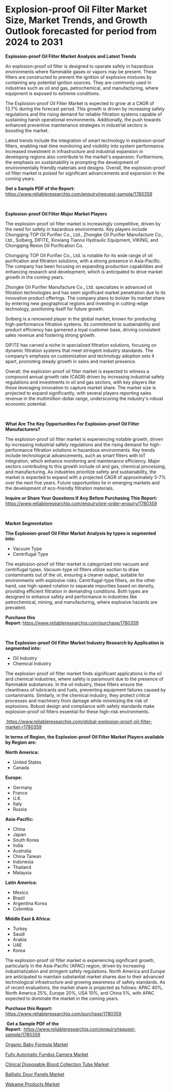<p><h1>Explosion-proof Oil Filter Market Size, Market Trends, and Growth Outlook forecasted for period from 2024 to 2031</h1></p><p><strong>Explosion-proof Oil Filter Market Analysis and Latest Trends</strong></p>
<p><p>An explosion-proof oil filter is designed to operate safely in hazardous environments where flammable gases or vapors may be present. These filters are constructed to prevent the ignition of explosive mixtures by containing any potential ignition sources. They are commonly used in industries such as oil and gas, petrochemical, and manufacturing, where equipment is exposed to extreme conditions. </p><p>The Explosion-proof Oil Filter Market is expected to grow at a CAGR of 13.7% during the forecast period. This growth is driven by increasing safety regulations and the rising demand for reliable filtration systems capable of sustaining harsh operational environments. Additionally, the push towards enhanced preventive maintenance strategies in industrial sectors is boosting the market. </p><p>Latest trends include the integration of smart technology in explosion-proof filters, enabling real-time monitoring and visibility into system performance. Increased investment in infrastructure and industrial expansion in developing regions also contribute to the market's expansion. Furthermore, the emphasis on sustainability is prompting the development of environmentally friendly materials and designs. Overall, the explosion-proof oil filter market is poised for significant advancements and expansion in the coming years.</p></p>
<p><strong>Get a Sample PDF of the Report:&nbsp;</strong> <a href="https://www.reliableresearchiq.com/enquiry/request-sample/1780359?utm_campaign=1087&utm_medium=2&utm_source=Github&utm_content=ia&utm_term=09102024&utm_id=explosion-proof-oil-filter">https://www.reliableresearchiq.com/enquiry/request-sample/1780359</a></p>
<p>&nbsp;</p>
<p><strong>Explosion-proof Oil Filter Major Market Players</strong></p>
<p><p>The explosion-proof oil filter market is increasingly competitive, driven by the need for safety in hazardous environments. Key players include Chongqing TOP Oil Purifier Co., Ltd., Zhongke Oil Purifier Manufacture Co., Ltd., Solberg, DIFITE, Xinxiang Tianrui Hydraulic Equipment, VIKING, and Chongqing Rexon Oil Purification Co.</p><p>Chongqing TOP Oil Purifier Co., Ltd. is notable for its wide range of oil purification and filtration solutions, with a strong presence in Asia-Pacific. The company has been focusing on expanding production capabilities and enhancing research and development, which is anticipated to drive market growth in the coming years.</p><p>Zhongke Oil Purifier Manufacture Co., Ltd. specializes in advanced oil filtration technologies and has seen significant market penetration due to its innovative product offerings. The company plans to bolster its market share by entering new geographical regions and investing in cutting-edge technology, positioning itself for future growth.</p><p>Solberg is a renowned player in the global market, known for producing high-performance filtration systems. Its commitment to sustainability and product efficiency has garnered a loyal customer base, driving consistent sales revenue and fostering strong growth.</p><p>DIFITE has carved a niche in specialized filtration solutions, focusing on dynamic filtration systems that meet stringent industry standards. The company’s emphasis on customization and technology adoption sets it apart, promoting steady growth in sales and market presence.</p><p>Overall, the explosion-proof oil filter market is expected to witness a compound annual growth rate (CAGR) driven by increasing industrial safety regulations and investments in oil and gas sectors, with key players like these leveraging innovation to capture market share. The market size is projected to expand significantly, with several players reporting sales revenue in the multimillion-dollar range, underscoring the industry's robust economic potential.</p></p>
<p>&nbsp;</p>
<p><strong>What Are The Key Opportunities For Explosion-proof Oil Filter Manufacturers?</strong></p>
<p><p>The explosion-proof oil filter market is experiencing notable growth, driven by increasing industrial safety regulations and the rising demand for high-performance filtration solutions in hazardous environments. Key trends include technological advancements, such as smart filters with IoT integration, which enhance monitoring and maintenance efficiency. Major sectors contributing to this growth include oil and gas, chemical processing, and manufacturing. As industries prioritize safety and sustainability, the market is expected to expand with a projected CAGR of approximately 5-7% over the next five years. Future opportunities lie in emerging markets and the development of eco-friendly filtration materials.</p></p>
<p><strong>Inquire or Share Your Questions If Any Before Purchasing This Report:</strong> <a href="https://www.reliableresearchiq.com/enquiry/pre-order-enquiry/1780359?utm_campaign=1087&utm_medium=2&utm_source=Github&utm_content=ia&utm_term=09102024&utm_id=explosion-proof-oil-filter">https://www.reliableresearchiq.com/enquiry/pre-order-enquiry/1780359</a></p>
<p>&nbsp;</p>
<p><strong>Market Segmentation</strong></p>
<p><strong>The Explosion-proof Oil Filter Market Analysis by types is segmented into:</strong></p>
<p><ul><li>Vacuum Type</li><li>Centrifugal Type</li></ul></p>
<p><p>The explosion-proof oil filter market is categorized into vacuum and centrifugal types. Vacuum-type oil filters utilize suction to draw contaminants out of the oil, ensuring a cleaner output, suitable for environments with explosive risks. Centrifugal-type filters, on the other hand, use high-speed rotation to separate impurities based on density, providing efficient filtration in demanding conditions. Both types are designed to enhance safety and performance in industries like petrochemical, mining, and manufacturing, where explosive hazards are prevalent.</p></p>
<p><strong>Purchase this Report:&nbsp;</strong><a href="https://www.reliableresearchiq.com/purchase/1780359?utm_campaign=1087&utm_medium=2&utm_source=Github&utm_content=ia&utm_term=09102024&utm_id=explosion-proof-oil-filter">https://www.reliableresearchiq.com/purchase/1780359</a></p>
<p>&nbsp;</p>
<p><strong>The Explosion-proof Oil Filter Market Industry Research by Application is segmented into:</strong></p>
<p><ul><li>Oil Industry</li><li>Chemical Industry</li></ul></p>
<p><p>The explosion-proof oil filter market finds significant applications in the oil and chemical industries, where safety is paramount due to the presence of flammable substances. In the oil industry, these filters ensure the cleanliness of lubricants and fuels, preventing equipment failures caused by contaminants. Similarly, in the chemical industry, they protect critical processes and machinery from damage while minimizing the risk of explosions. Robust design and compliance with safety standards make explosion-proof oil filters essential for these high-risk environments.</p></p>
<p><a href="https://www.reliableresearchiq.com/global-explosion-proof-oil-filter-market-r1780359?utm_campaign=1087&utm_medium=2&utm_source=Github&utm_content=ia&utm_term=09102024&utm_id=explosion-proof-oil-filter">&nbsp;https://www.reliableresearchiq.com/global-explosion-proof-oil-filter-market-r1780359</a></p>
<p><strong>In terms of Region, the Explosion-proof Oil Filter Market Players available by Region are:</strong></p>
<p>
    <p> <strong> North America: </strong>
        <ul>
            <li>United States</li>
            <li>Canada</li>
        </ul>
        </p> 
    <p> <strong> Europe: </strong>
        <ul>
            <li>Germany</li>
            <li>France</li>
            <li>U.K.</li>
            <li>Italy</li>
            <li>Russia</li>
        </ul>
        </p> 
    <p> <strong> Asia-Pacific: </strong>
        <ul>
            <li>China</li>
            <li>Japan</li>
            <li>South Korea</li>
            <li>India</li>
            <li>Australia</li>
            <li>China Taiwan</li>
            <li>Indonesia</li>
            <li>Thailand</li>
            <li>Malaysia</li>
        </ul>
        </p> 
    <p> <strong> Latin America: </strong>
        <ul>
            <li>Mexico</li>
            <li>Brazil</li>
            <li>Argentina Korea</li>
            <li>Colombia</li>
        </ul>
        </p> 
    <p> <strong> Middle East & Africa: </strong>
        <ul>
            <li>Turkey</li>
            <li>Saudi</li>
            <li>Arabia</li>
            <li>UAE</li>
            <li>Korea</li>
        </ul>
    </p>
    </p>
<p><p>The explosion-proof oil filter market is experiencing significant growth, particularly in the Asia-Pacific (APAC) region, driven by increasing industrialization and stringent safety regulations. North America and Europe are anticipated to maintain substantial market shares due to their advanced technological infrastructure and growing awareness of safety standards. As of recent evaluations, the market share is projected as follows: APAC 40%, North America 25%, Europe 20%, USA 10%, and China 5%, with APAC expected to dominate the market in the coming years.</p></p>
<p><strong>Purchase this Report: </strong><a href="https://www.reliableresearchiq.com/purchase/1780359?utm_campaign=1087&utm_medium=2&utm_source=Github&utm_content=ia&utm_term=09102024&utm_id=explosion-proof-oil-filter">https://www.reliableresearchiq.com/purchase/1780359</a></p>
<p>&nbsp;<strong>Get a Sample PDF of the Report:&nbsp;&nbsp;</strong><a href="https://www.reliableresearchiq.com/enquiry/request-sample/1780359?utm_campaign=1087&utm_medium=2&utm_source=Github&utm_content=ia&utm_term=09102024&utm_id=explosion-proof-oil-filter">https://www.reliableresearchiq.com/enquiry/request-sample/1780359</a></p>
<p><strong></strong></p>
<p><p><a href="https://issuu.com/reportprime-2/docs/organic-baby-formula-market-size-20_c76188d050235e?utm_campaign=1087&utm_medium=2&utm_source=Github&utm_content=ia&utm_term=09102024&utm_id=explosion-proof-oil-filter">Organic Baby Formula Market</a></p><p><a href="https://github.com/karinema76/Market-Research-Report-List-1/blob/main/fully-automatic-fundus-camera-market.md?utm_campaign=1087&utm_medium=2&utm_source=Github&utm_content=ia&utm_term=09102024&utm_id=explosion-proof-oil-filter">Fully Automatic Fundus Camera Market</a></p><p><a href="https://github.com/loftinirkaakcsu/Market-Research-Report-List-1/blob/main/clinical-disposable-blood-collection-tube-market.md?utm_campaign=1087&utm_medium=2&utm_source=Github&utm_content=ia&utm_term=09102024&utm_id=explosion-proof-oil-filter">Clinical Disposable Blood Collection Tube Market</a></p><p><a href="https://www.linkedin.com/pulse/ballistic-door-panels-market-indicators-size-regional-breakdown-tgqpf?utm_campaign=1087&utm_medium=2&utm_source=Github&utm_content=ia&utm_term=09102024&utm_id=explosion-proof-oil-filter">Ballistic Door Panels Market</a></p><p><a href="https://issuu.com/reportprime-2/docs/wakame-products-market-size-2030.pp_beebd9a04319ee?utm_campaign=1087&utm_medium=2&utm_source=Github&utm_content=ia&utm_term=09102024&utm_id=explosion-proof-oil-filter">Wakame Products Market</a></p></p>
